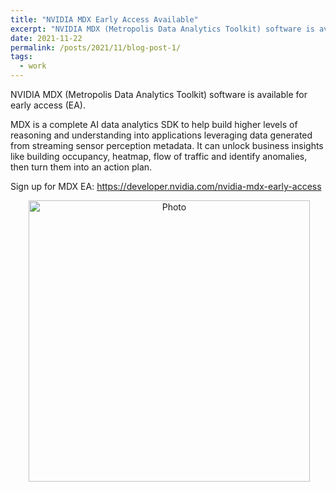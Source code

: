 ```yaml
---
title: "NVIDIA MDX Early Access Available"
excerpt: "NVIDIA MDX (Metropolis Data Analytics Toolkit) software is available for early access (EA)."
date: 2021-11-22
permalink: /posts/2021/11/blog-post-1/
tags:
  - work
---
```


NVIDIA MDX (Metropolis Data Analytics Toolkit) software is available for early access (EA). 

MDX is a complete AI data analytics SDK to help build higher levels of reasoning and understanding into applications leveraging data generated from streaming sensor perception metadata. It can unlock business insights like building occupancy, heatmap, flow of traffic and identify anomalies, then turn them into an action plan.

Sign up for MDX EA:  https://developer.nvidia.com/nvidia-mdx-early-access

<p align="center">
  <img src="https://zhengthomastang.github.io/images/NVIDIA_MDX.png?raw=true" alt="Photo" style="width: 450px;"/> 
</p>

